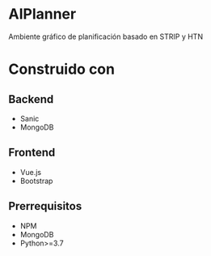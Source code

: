 # AIPlanner
Ambiente gráfico de planificación basado en STRIP y HTN

# Construido con

## Backend
* Sanic
* MongoDB

## Frontend
* Vue.js
* Bootstrap

## Prerrequisitos
* NPM
* MongoDB
* Python>=3.7

